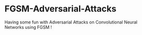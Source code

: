 # FGSM-Adversarial-Attacks
Having some fun with Adversarial Attacks on Convolutional Neural Networks using FGSM !
